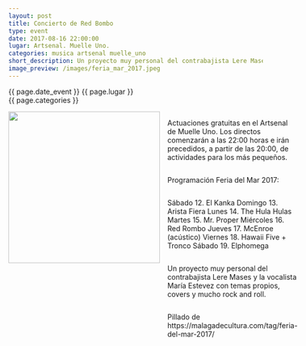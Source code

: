 ```yaml
---
layout: post
title: Concierto de Red Bombo
type: event
date: 2017-08-16 22:00:00
lugar: Artsenal. Muelle Uno.
categories: musica artsenal muelle_uno
short_description: Un proyecto muy personal del contrabajista Lere Mases y la vocalista María Estevez con temas propios, covers y mucho rock and roll.
image_preview: /images/feria_mar_2017.jpeg
---
```

{{ page.date_event }}
{{ page.lugar }}
<br/>
{{ page.categories }}


<section style="display: flex;">
<div style="display: flex; flex-direction: column;">
<!-- ![](http://s.woodstockfestival.pl/trunk/uploaded/sended/files/nowinki/naliah---8-czerwca.jpg?1490189923874) -->

<img width="300px" src="{{ page.image_preview }}">
</div>

<div style="display: flex; flex-direction: column; padding: 0 15px">
<p>
Actuaciones gratuitas en el Artsenal de Muelle Uno. Los directos comenzarán a las 22:00 horas e irán precedidos, a partir de las 20:00, de actividades para los más pequeños.
</p>
<p>
Programación Feria del Mar 2017:
</p>
<p>
Sábado 12. El Kanka
Domingo 13. Arista Fiera
Lunes 14. The Hula Hulas
Martes 15. Mr. Proper
Miércoles 16. Red Rombo
Jueves 17. McEnroe (acústico)
Viernes 18. Hawaii Five + Tronco
Sábado 19. Elphomega
</p>
<p>
Un proyecto muy personal del contrabajista Lere Mases y la vocalista María Estevez con temas propios, covers y mucho rock and roll.
</p>
<p>
Pillado de https://malagadecultura.com/tag/feria-del-mar-2017/
</p>
</div>
</section>
